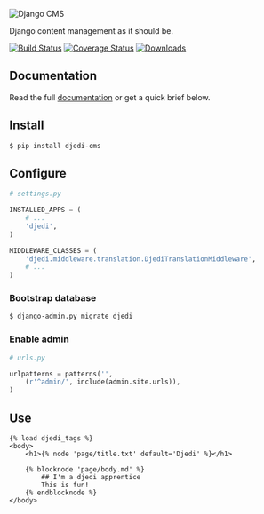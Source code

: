![Django CMS](https://raw.github.com/5monkeys/djedi-cms/master/docs/_static/djedi-landscape.png)

Django content management as it should be.

[![Build Status](https://travis-ci.org/5monkeys/djedi-cms.png?branch=master)](https://travis-ci.org/5monkeys/djedi-cms)
[![Coverage Status](https://coveralls.io/repos/5monkeys/djedi-cms/badge.png?branch=master)](https://coveralls.io/r/5monkeys/djedi-cms?branch=master)
[![Downloads](https://pypip.in/v/djedi-cms/badge.png)](https://crate.io/package/djedi-cms)


## Documentation

Read the full [documentation][docs] or get a quick brief below.


## Install

```sh
$ pip install djedi-cms
```

## Configure

```python
# settings.py

INSTALLED_APPS = (
    # ...
    'djedi',
)

MIDDLEWARE_CLASSES = (
    'djedi.middleware.translation.DjediTranslationMiddleware',
    # ...
)
```

### Bootstrap database

```sh
$ django-admin.py migrate djedi
```

### Enable admin

```python
# urls.py

urlpatterns = patterns('',
    (r'^admin/', include(admin.site.urls)),
)
```


## Use

```django
{% load djedi_tags %}
<body>
    <h1>{% node 'page/title.txt' default='Djedi' %}</h1>

    {% blocknode 'page/body.md' %}
        ## I'm a djedi apprentice
        This is fun!
    {% endblocknode %}
</body>
```

[docs]: http://5monkeys.github.io/djedi-cms/
[content-io]: https://github.com/5monkeys/content-io/
